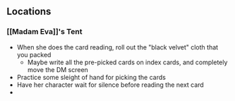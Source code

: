 ## Locations 
### [[Madam Eva]]'s Tent
- When she does the card reading, roll out the "black velvet" cloth that you packed
	- Maybe write all the pre-picked cards on index cards, and completely move the DM screen
- Practice some sleight of hand for picking the cards
- Have her character wait for silence before reading the next card
- 